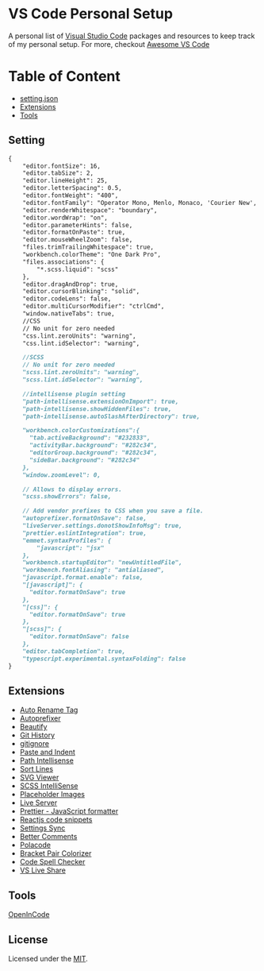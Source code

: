 # VS Code Personal Setup
A personal list of [Visual Studio Code](https://code.visualstudio.com/) packages and resources to keep track of my personal setup.
For more, checkout [Awesome VS Code](https://github.com/viatsko/awesome-vscode)

# Table of Content
- [setting.json](#setting)
- [Extensions](#extensions)
- [Tools](#tools)

## Setting
```markdown
{
    "editor.fontSize": 16,
    "editor.tabSize": 2,
    "editor.lineHeight": 25,
    "editor.letterSpacing": 0.5,
    "editor.fontWeight": "400",
    "editor.fontFamily": "Operator Mono, Menlo, Monaco, 'Courier New', monospace",
    "editor.renderWhitespace": "boundary",
    "editor.wordWrap": "on",
    "editor.parameterHints": false,
    "editor.formatOnPaste": true,
    "editor.mouseWheelZoom": false,
    "files.trimTrailingWhitespace": true,
    "workbench.colorTheme": "One Dark Pro",
    "files.associations": {
        "*.scss.liquid": "scss"
    },
    "editor.dragAndDrop": true,
    "editor.cursorBlinking": "solid",
    "editor.codeLens": false,
    "editor.multiCursorModifier": "ctrlCmd",
    "window.nativeTabs": true,
    //CSS
    // No unit for zero needed
    "css.lint.zeroUnits": "warning",
    "css.lint.idSelector": "warning",

    //SCSS
    // No unit for zero needed
    "scss.lint.zeroUnits": "warning",
    "scss.lint.idSelector": "warning",

    //intellisense plugin setting
    "path-intellisense.extensionOnImport": true,
    "path-intellisense.showHiddenFiles": true,
    "path-intellisense.autoSlashAfterDirectory": true,

    "workbench.colorCustomizations":{
      "tab.activeBackground": "#232833",
      "activityBar.background": "#282c34",
      "editorGroup.background": "#282c34",
      "sideBar.background": "#282c34"
    },
    "window.zoomLevel": 0,

    // Allows to display errors.
    "scss.showErrors": false,

    // Add vendor prefixes to CSS when you save a file.
    "autoprefixer.formatOnSave": false,
    "liveServer.settings.donotShowInfoMsg": true,
    "prettier.eslintIntegration": true,
    "emmet.syntaxProfiles": {
        "javascript": "jsx"
    },
    "workbench.startupEditor": "newUntitledFile",
    "workbench.fontAliasing": "antialiased",
    "javascript.format.enable": false,
    "[javascript]": {
      "editor.formatOnSave": true
    },
    "[css]": {
      "editor.formatOnSave": true
    },
    "[scss]": {
      "editor.formatOnSave": false
    },
    "editor.tabCompletion": true,
    "typescript.experimental.syntaxFolding": false
}
```
## Extensions
- [Auto Rename Tag](https://marketplace.visualstudio.com/items?itemName=formulahendry.auto-rename-tag)
- [Autoprefixer](https://marketplace.visualstudio.com/items?itemName=mrmlnc.vscode-autoprefixer)
- [Beautify](https://marketplace.visualstudio.com/items?itemName=HookyQR.beautify)
- [Git History](https://marketplace.visualstudio.com/items?itemName=donjayamanne.githistory)
- [gitignore](https://marketplace.visualstudio.com/items?itemName=codezombiech.gitignore)
- [Paste and Indent](https://marketplace.visualstudio.com/items?itemName=Rubymaniac.vscode-paste-and-indent)
- [Path Intellisense](https://marketplace.visualstudio.com/items?itemName=christian-kohler.path-intellisense)
- [Sort Lines](https://marketplace.visualstudio.com/items?itemName=Tyriar.sort-lines)
- [SVG Viewer](https://marketplace.visualstudio.com/items?itemName=cssho.vscode-svgviewer)
- [SCSS IntelliSense](https://marketplace.visualstudio.com/items?itemName=mrmlnc.vscode-scss)
- [Placeholder Images](https://marketplace.visualstudio.com/items?itemName=JakeWilson.vscode-placeholder-images)
- [Live Server](https://marketplace.visualstudio.com/items?itemName=ritwickdey.LiveServer)
- [Prettier - JavaScript formatter](https://marketplace.visualstudio.com/items?itemName=esbenp.prettier-vscode)
- [Reactjs code snippets](https://marketplace.visualstudio.com/items?itemName=xabikos.ReactSnippets)
- [Settings Sync](https://marketplace.visualstudio.com/items?itemName=Shan.code-settings-sync)
- [Better Comments](https://marketplace.visualstudio.com/items?itemName=aaron-bond.better-comments)
- [Polacode](https://marketplace.visualstudio.com/items?itemName=pnp.polacode)
- [Bracket Pair Colorizer](https://marketplace.visualstudio.com/items?itemName=CoenraadS.bracket-pair-colorizer)
- [Code Spell Checker](https://marketplace.visualstudio.com/items?itemName=streetsidesoftware.code-spell-checker)
- [VS Live Share](https://marketplace.visualstudio.com/items?itemName=MS-vsliveshare.vsliveshare)

## Tools
[OpenInCode](https://github.com/sozercan/OpenInCode)

## License
Licensed under the [MIT](https://github.com/vikrantnegi/vscode-personal-preference-setting/blob/master/LICENSE).